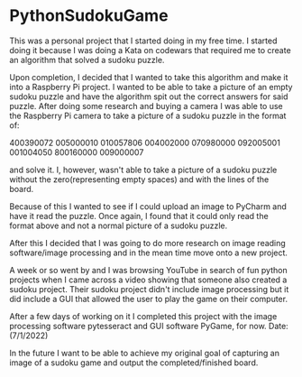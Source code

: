 # PythonSudokuGame

This was a personal project that I started doing in my free time.
I started doing it because I was doing a Kata on codewars that required me to create an algorithm that solved a sudoku puzzle.

Upon completion, I decided that I wanted to take this algorithm and make it into a Raspberry Pi project.
I wanted to be able to take a picture of an empty sudoku puzzle and have the algorithm spit out the correct answers for said puzzle.
After doing some research and buying a camera I was able to use the Raspberry Pi camera to take a picture of a sudoku puzzle in the format of:

 400390072
 005000010
 010057806
 004002000
 070980000
 092005001
 001004050
 800160000
 009000007
  
 and solve it.
 I, however, wasn't able to take a picture of a sudoku puzzle without the zero(representing empty spaces) and with the lines of the board.
 
 Because of this I wanted to see if I could upload an image to PyCharm and have it read the puzzle.
 Once again, I found that it could only read the format above and not a normal picture of a sudoku puzzle.
 
 After this I decided that I was going to do more research on image reading software/image processing and in the mean time move onto a new project.
 
 A week or so went by and I was browsing YouTube in search of fun python projects when I came across a video showing that someone also created a sudoku project.
 Their sudoku project didn't include image processing but it did include a GUI that allowed the user to play the game on their computer.
 
 After a few days of working on it I completed this project with the image processing software pytesseract and GUI software PyGame, for now. 
 Date: (7/1/2022)
 
 In the future I want to be able to achieve my original goal of capturing an image of a sudoku game and output the completed/finished board.
